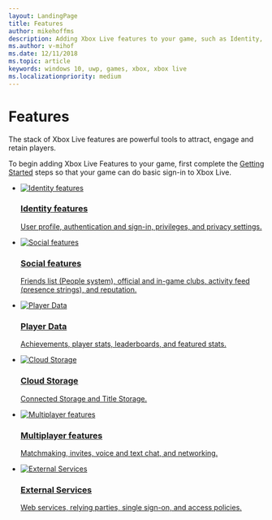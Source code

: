 ```yaml
---
layout: LandingPage
title: Features
author: mikehoffms
description: Adding Xbox Live features to your game, such as Identity, Social features, Achievements, Cloud Storage, Multiplayer features, and External Services.
ms.author: v-mihof
ms.date: 12/11/2018
ms.topic: article
keywords: windows 10, uwp, games, xbox, xbox live
ms.localizationpriority: medium
---
```


<h1>Features</h1>

<p>
  The stack of Xbox Live features are powerful tools to attract, engage and retain players.
</p>
<p>
  To begin adding Xbox Live Features to your game, first complete the <a href="../get-started/index.md">Getting Started</a> steps so that your game can do basic sign-in to Xbox Live.
</p>

<ul class="cardsY panelContent cols cols2">
    <li>
        <a href="/gaming/xbox-live/features/identity">
            <div class="cardSize">
                <div class="cardPadding">
                    <div class="card">
                        <div class="cardImageOuter">
                            <div class="cardImage">
                                <img src="https://docs.microsoft.com/media/common/i_identity-protection.svg" alt="Identity features" />
                            </div>
                        </div>
                        <div class="cardText">
                            <h3>Identity features</h3>
                            <p>User profile, authentication and sign-in, privileges, and privacy settings.</p>
                        </div>
                    </div>
                </div>
            </div>
        </a>
    </li>
    <li>
        <a href="/gaming/xbox-live/social-platform/social-platform">
            <div class="cardSize">
                <div class="cardPadding">
                    <div class="card">
                        <div class="cardImageOuter">
                            <div class="cardImage">
                                <img src="https://docs.microsoft.com/media/common/i_configure-teams.svg" alt="Social features" />
                            </div>
                        </div>
                        <div class="cardText">
                            <h3>Social features</h3>
                            <p>Friends list (People system), official and in-game clubs, activity feed (presence strings), and reputation.</p>
                        </div>
                    </div>
                </div>
            </div>
        </a>
    </li>
    <li>
        <a href="/gaming/xbox-live/data-platform/data-platform">
            <div class="cardSize">
                <div class="cardPadding">
                    <div class="card">
                        <div class="cardImageOuter">
                            <div class="cardImage">
                                <img src="https://docs.microsoft.com/media/common/i_common-data-service.svg" alt="Player Data" />
                            </div>
                        </div>
                        <div class="cardText">
                            <h3>Player Data</h3>
                            <p>Achievements, player stats, leaderboards, and featured stats.</p>
                        </div>
                    </div>
                </div>
            </div>
        </a>
    </li>
    <li>
        <a href="/gaming/xbox-live/storage-platform/storage-platform">
            <div class="cardSize">
                <div class="cardPadding">
                    <div class="card">
                        <div class="cardImageOuter">
                            <div class="cardImage">
                                <img src="https://docs.microsoft.com/media/common/i_data-gateway.svg" alt="Cloud Storage" />
                            </div>
                        </div>
                        <div class="cardText">
                            <h3>Cloud Storage</h3>
                            <p>Connected Storage and Title Storage.</p>
                        </div>
                    </div>
                </div>
            </div>
        </a>
    </li>
    <li>
        <a href="/gaming/xbox-live/multiplayer/multiplayer-platform">
            <div class="cardSize">
                <div class="cardPadding">
                    <div class="card">
                        <div class="cardImageOuter">
                            <div class="cardImage">
                                <img src="https://docs.microsoft.com/media/common/i_identity-protection.svg" alt="Multiplayer features" />
                            </div>
                        </div>
                        <div class="cardText">
                            <h3>Multiplayer features</h3>
                            <p>Matchmaking, invites, voice and text chat, and networking.</p>
                        </div>
                    </div>
                </div>
            </div>
        </a>
    </li>
    <li>
        <a href="/gaming/xbox-live/features/external-services/external-services">
            <div class="cardSize">
                <div class="cardPadding">
                    <div class="card">
                        <div class="cardImageOuter">
                            <div class="cardImage">
                                <img src="https://docs.microsoft.com/media/common/i_identity-protection.svg" alt="External Services" />
                            </div>
                        </div>
                        <div class="cardText">
                            <h3>External Services</h3>
                            <p>Web services, relying parties, single sign-on, and access policies.</p>
                        </div>
                    </div>
                </div>
            </div>
        </a>
    </li>
</ul>
